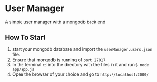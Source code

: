 # User Manager 
A simple user manager with a mongodb back end

## How To Start
1. start your mongodb database and import the `userManager.users.json` file.
2. Ensure that mongodb is running of `port 27017`
3. In the terminal `cd` into the directory with the files in it and run `$ node app/app.js`
4. Open the browser of your choice and go to `http://localhost:2000/`
